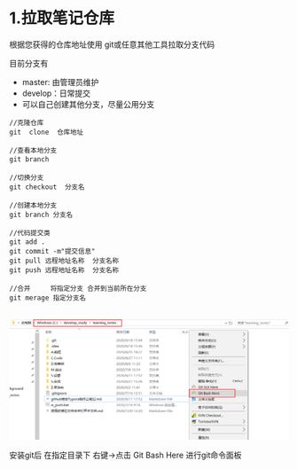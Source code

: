 #  1.拉取笔记仓库

根据您获得的仓库地址使用 git或任意其他工具拉取分支代码

目前分支有

- master: 由管理员维护
- develop：日常提交
- 可以自己创建其他分支，尽量公用分支

```
//克隆仓库
git  clone  仓库地址

//查看本地分支
git branch

//切换分支
git checkout  分支名

//创建本地分支
git branch 分支名

//代码提交类
git add .
git commit -m"提交信息"
git pull 远程地址名称  分支名称
git push 远程地址名称  分支名称

//合并     将指定分支 合并到当前所在分支
git merage 指定分支名    


```



![image-20200918155235077](img/image-20200918155235077.png)



安装git后  在指定目录下 右键->点击 Git Bash Here  进行git命令面板